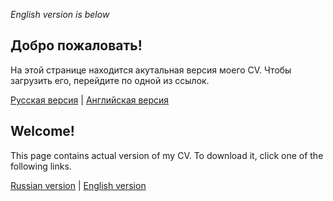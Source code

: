 _English version is below_
## Добро пожаловать!
На этой странице находится акутальная версия моего CV. Чтобы загрузить его, перейдите по одной из ссылок.

[Русская версия](https://github.com/alekseik1/curriculum-vitae/releases/latest/download/CV_ru.pdf) |
[Английская версия](https://github.com/alekseik1/curriculum-vitae/releases/latest/download/CV_en.pdf)
## Welcome!
This page contains actual version of my CV. To download it, click one of the following links.

[Russian version](https://github.com/alekseik1/curriculum-vitae/releases/latest/download/CV_ru.pdf) |
[English version](https://github.com/alekseik1/curriculum-vitae/releases/latest/download/CV_en.pdf)
